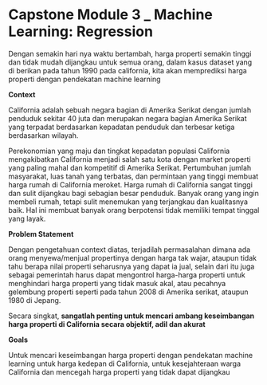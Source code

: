 # Capstone Module 3 _ Machine Learning: Regression

Dengan semakin hari nya waktu bertambah, harga properti semakin tinggi dan tidak mudah dijangkau untuk semua orang, dalam kasus dataset yang di berikan pada tahun 1990 pada california, kita akan memprediksi harga properti dengan pendekatan machine learning

**Context**

California adalah sebuah negara bagian di Amerika Serikat dengan jumlah penduduk sekitar 40 juta dan merupakan negara bagian Amerika Serikat yang terpadat berdasarkan kepadatan penduduk dan terbesar ketiga berdasarkan wilayah. 

Perekonomian yang maju dan tingkat kepadatan populasi California mengakibatkan California menjadi salah satu kota dengan market properti yang paling mahal dan kompetitif di Amerika Serikat. Pertumbuhan jumlah masyarakat, luas tanah yang terbatas, dan permintaan yang tinggi membuat harga rumah di California meroket. Harga rumah di California sangat tinggi dan sulit dijangkau bagi sebagian besar penduduk. Banyak orang yang ingin membeli rumah, tetapi sulit menemukan yang terjangkau dan kualitasnya baik. Hal ini membuat banyak orang berpotensi tidak memiliki tempat tinggal yang layak.

**Problem Statement**

Dengan pengetahuan context diatas, terjadilah permasalahan dimana ada orang menyewa/menjual propertinya dengan harga tak wajar, ataupun tidak tahu berapa nilai properti seharusnya yang dapat ia jual, selain dari itu juga sebagai pemerintah harus dapat mengontrol harga-harga properti untuk menghindari harga properti yang tidak masuk akal, atau pecahnya gelembung properti seperti pada tahun 2008 di Amerika serikat, ataupun 1980 di Jepang.

Secara singkat, **sangatlah penting untuk mencari ambang keseimbangan harga properti di California secara objektif, adil dan akurat**

**Goals**

Untuk mencari keseimbangan harga properti dengan pendekatan machine learning untuk harga kedepan di California, untuk kesejahteraan warga California dan mencegah harga properti yang tidak dapat dijangkau
